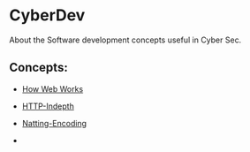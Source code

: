 # CyberDev
About the Software development concepts useful in Cyber Sec. 


## Concepts:
- [How Web Works](https://github.com/IOxCyber/CyberDev-Concepts/blob/c6f19c7913d36b4c4dbaffff7063b5ffeafc632d/CyDev-Concepts/HowWebWorks.md)
- [HTTP-Indepth](https://github.com/IOxCyber/CyberEssentials/blob/168025a671c879e2fcbef78756b1a423d617f32a/Network_101/Protocols-Related/HTTP-in-Depth.md)

- [Natting-Encoding](https://github.com/IOxCyber/CyberDev-Concepts/blob/722f77c88e97405d575df855e906616547084037/CyberBuzzWords/Encoding-Nat.md)
-  
